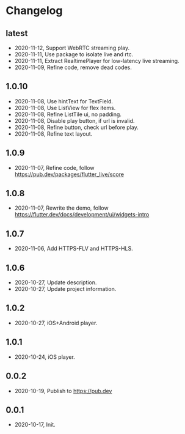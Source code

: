 # Changelog

## latest

* 2020-11-12, Support WebRTC streaming play.
* 2020-11-11, Use package to isolate live and rtc.
* 2020-11-11, Extract RealtimePlayer for low-latency live streaming.
* 2020-11-09, Refine code, remove dead codes.

## 1.0.10

* 2020-11-08, Use hintText for TextField.
* 2020-11-08, Use ListView for flex items.
* 2020-11-08, Refine ListTile ui, no padding.
* 2020-11-08, Disable play button, if url is invalid.
* 2020-11-08, Refine button, check url before play.
* 2020-11-08, Refine text layout.

## 1.0.9

* 2020-11-07, Refine code, follow https://pub.dev/packages/flutter_live/score

## 1.0.8

* 2020-11-07, Rewrite the demo, follow https://flutter.dev/docs/development/ui/widgets-intro

## 1.0.7

* 2020-11-06, Add HTTPS-FLV and HTTPS-HLS.

## 1.0.6

* 2020-10-27, Update description.
* 2020-10-27, Update project information.

## 1.0.2

* 2020-10-27, iOS+Android player.

## 1.0.1

* 2020-10-24, iOS player.

## 0.0.2
* 2020-10-19, Publish to https://pub.dev

## 0.0.1
* 2020-10-17, Init.

